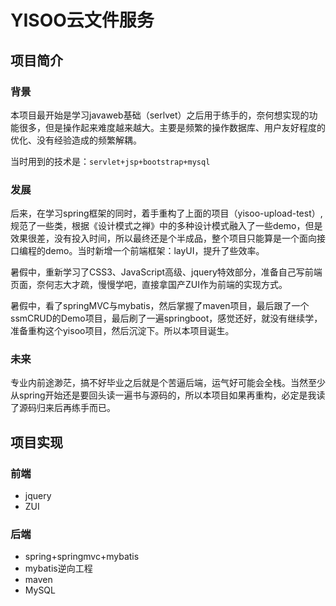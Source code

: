 # YISOO云文件服务

## 项目简介

### 背景

本项目最开始是学习javaweb基础（serlvet）之后用于练手的，奈何想实现的功能很多，但是操作起来难度越来越大。主要是频繁的操作数据库、用户友好程度的优化、没有经验造成的频繁解耦。

当时用到的技术是：`servlet+jsp+bootstrap+mysql`

### 发展

后来，在学习spring框架的同时，着手重构了上面的项目（yisoo-upload-test）,规范了一些类，根据《设计模式之禅》中的多种设计模式融入了一些demo，但是效果很差，没有投入时间，所以最终还是个半成品，整个项目只能算是一个面向接口编程的demo。当时新增一个前端框架：layUI，提升了些效率。

暑假中，重新学习了CSS3、JavaScript高级、jquery特效部分，准备自己写前端页面，奈何志大才疏，慢慢学吧，直接拿国产ZUI作为前端的实现方式。

暑假中，看了springMVC与mybatis，然后掌握了maven项目，最后跟了一个ssmCRUD的Demo项目，最后刷了一遍springboot，感觉还好，就没有继续学，准备重构这个yisoo项目，然后沉淀下。所以本项目诞生。

### 未来

专业内前途渺茫，搞不好毕业之后就是个苦逼后端，运气好可能会全栈。当然至少从spring开始还是要回头读一遍书与源码的，所以本项目如果再重构，必定是我读了源码归来后再练手而已。



## 项目实现



### 前端

- jquery
- ZUI

### 后端

- spring+springmvc+mybatis
- mybatis逆向工程
- maven
- MySQL



